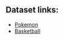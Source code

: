 ## Dataset links:

- [Pokemon](https://www.kaggle.com/mlomuscio/pokemon?select=PokemonData.csv)
- [Basketball](https://www.kaggle.com/isaienkov/nba2k20-player-dataset)
